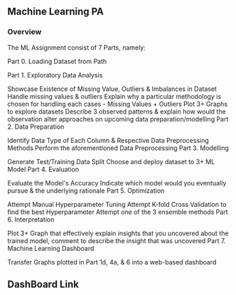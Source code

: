 ## Machine Learning PA
### Overview
The ML Assignment consist of 7 Parts, namely: 

Part 0. Loading Dataset from Path 

Part 1. Exploratory Data Analysis

Showcase Existence of Missing Value, Outliers & Imbalances in Dataset
Handle missing values & outliers
Explain why a particular methodology is chosen for handling each cases - Missing Values + Outliers
Plot 3+ Graphs to explore datasets 
Describe 3 observed patterns & explain how would the observation alter approaches on upcoming data preparation/modelling
Part 2. Data Preparation

Identify Data Type of Each Column & Respective Data Preprocessing Methods
Perform the aforementioned Data Preprocessing
Part 3. Modelling   

Generate Test/Training Data Split
Choose and deploy dataset to 3+ ML Model
Part 4. Evaluation

 Evaluate the Model's Accuracy
 Indicate which model would you eventually pursue & the underlying rationale
Part 5. Optimization

Attempt Manual Hyperparameter Tuning
Attempt K-fold Cross Validation to find the best Hyperparameter 
Attempt one of the 3 ensemble methods
Part 6. Interpretation

Plot 3+ Graph that effectively explain insights that you uncovered about the trained model, comment to describe the insight that was uncovered
Part 7. Machine Learning Dashboard

Transfer Graphs plotted in Part 1d, 4a, & 6 into a web-based dashboard

## DashBoard Link